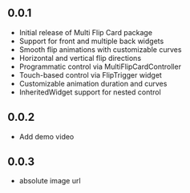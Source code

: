 ## 0.0.1

- Initial release of Multi Flip Card package
- Support for front and multiple back widgets
- Smooth flip animations with customizable curves
- Horizontal and vertical flip directions
- Programmatic control via MultiFlipCardController
- Touch-based control via FlipTrigger widget
- Customizable animation duration and curves
- InheritedWidget support for nested control

## 0.0.2

- Add demo video

## 0.0.3

- absolute image url
